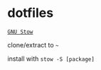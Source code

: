 # dotfiles

[`GNU Stow`](https://www.gnu.org/software/stow/)

clone/extract to `~`

install with `stow -S [package]`
